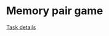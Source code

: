 # Memory pair game  
[Task details](https://github.com/kottans/frontend/blob/master/tasks/memory-pair-game.md)
